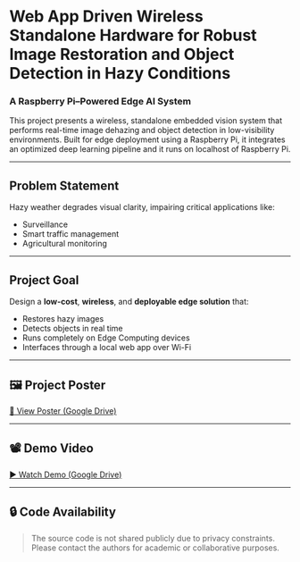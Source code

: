 # Web App Driven Wireless Standalone Hardware for Robust Image Restoration and Object Detection in Hazy Conditions
### A Raspberry Pi–Powered Edge AI System

This project presents a wireless, standalone embedded vision system that performs real-time image dehazing and object detection in low-visibility environments. Built for edge deployment using a Raspberry Pi, it integrates an optimized deep learning pipeline and it runs on localhost of Raspberry Pi.

---

## Problem Statement

Hazy weather degrades visual clarity, impairing critical applications like:
- Surveillance
- Smart traffic management
- Agricultural monitoring

---

## Project Goal

Design a **low-cost**, **wireless**, and **deployable edge solution** that:
- Restores hazy images
- Detects objects in real time
- Runs completely on Edge Computing devices
- Interfaces through a local web app over Wi-Fi

---

## 🖼️ Project Poster

[🔗 View Poster (Google Drive)](https://drive.google.com/file/d/1KTl2bvPCenmUQb61Psf-PZZs_XTM_ONI/view?usp=sharing)

---

## 📽️ Demo Video

[▶️ Watch Demo (Google Drive)](https://drive.google.com/file/d/1sDhG_0EkpA2Ef8wuL2IHMrGJysLdMkpt/view?usp=sharing)

---

## 🔒 Code Availability

> The source code is not shared publicly due to privacy constraints.  
> Please contact the authors for academic or collaborative purposes.
